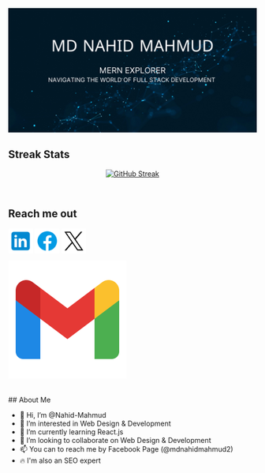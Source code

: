 <a href="https://www.facebook.com/mdnahidmahmud2/">
<img src="https://raw.githubusercontent.com/Nahid-Mahmud/Nahid-Mahmud/main/assets/photos/cover.png" />
</a>

<br />

## Streak Stats

<div align="center">

[![GitHub Streak](https://github-readme-streak-stats.herokuapp.com?user=Nahid-Mahmud&card_width=600)](https://git.io/streak-stats)

</div>

<br />

## Reach me out

<p align="left">
<a href="https://www.linkedin.com/in/md-nahid-mahmud/" target="blank"><img align="center" src="https://raw.githubusercontent.com/Nahid-Mahmud/Nahid-Mahmud/main/assets/icons/Linkedin.png" alt="khalid-hasan97" width="50px" /></a> 
<a href="https://www.facebook.com/mdnahidmahmud2/" target="blank"><img align="center" src="https://raw.githubusercontent.com/Nahid-Mahmud/Nahid-Mahmud/main/assets/icons/Facebook.png" alt="khalid.hasan9753" width="50px" /></a> 
<a href="https://twitter.com/nm_nahid01" target="blank"><img align="center" src="https://raw.githubusercontent.com/Nahid-Mahmud/Nahid-Mahmud/main/assets/icons/twitter.png" alt="khalidsdevlab" width="50px" /></a>
</p>

[![Email](https://raw.githubusercontent.com/Nahid-Mahmud/Nahid-Mahmud/main/assets/icons/gmail.png)](mailto:nahidmahmudn@gmail.com)



<br />
## About Me

- 👋 Hi, I’m @Nahid-Mahmud
- 👀 I’m interested in Web Design & Development
- 🌱 I’m currently learning React.js
- 💞️ I’m looking to collaborate on Web Design & Development
- 📫 You can to reach me by Facebook Page (@mdnahidmahmud2)
- 🔥 I'm also an SEO expert
<!---
Nahid-Mahmud/Nahid-Mahmud is a ✨ special ✨ repository because its `README.md` (this file) appears on your GitHub profile.
You can click the Preview link to take a look at your changes.
--->
